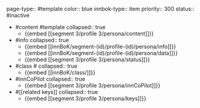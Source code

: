page-type:: #template
color:: blue
innbok-type:: item
priority:: 300
status:: #inactive

- #content #template
  collapsed:: true
	- {{embed [[segment 3/profile 3/persona/content]]}}
- #info
  collapsed:: true
	- {{embed [[innBoK/segment-(id)/profile-(id)/persona/info]]}}
	- {{embed [[innBoK/segment-(id)/profile-(id)/persona/data]]}}
	- {{embed [[segment 3/profile 3/persona/status]]}}
- #class #
  collapsed:: true
	- {{embed [[innBoK/class/]]}}
- #innCoPilot
  collapsed:: true
	- {{embed [[segment 3/profile 3/persona/innCoPilot]]}}
- #[[related keys]]
  collapsed:: true
	- {{embed [[segment 3/profile 3/persona/keys]]}}


